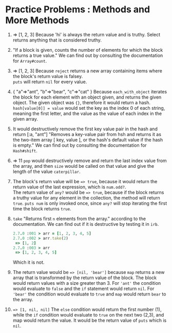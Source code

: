 # Practice Problems : Methods and More Methods

1. => [1, 2, 3]
   Because 'hi' is always the return value and is truthy.
   Select returns anything that is considered truthy.

2. "If a block is given, counts the number of elements for which the block returns a true value."
   We can find out by consulting the documentation for `Array#count`.

3. => [1, 2, 3]
   Because `reject` returns a new array containing items where the block's return value is falsey.  
   `puts` will return `nil` for every value.

4. { "a"=>"ant", "b"=>"bear", "c"=>"cat" }
   Because `each_with_object` iterates the block for each element with an object given, and returns
   the given object.  The given object was `{}`, therefore it would return a hash.
   `hash[value[0]] = value` would set the key as the index 0 of each string, meaning the first letter, 
   and the value as the value of each index in the given array.

5. It would destructively remove the first key value pair in the hash and return [:a, "ant"]
   "Removes a key-value pair from hsh and returns it as the two-item array [ key, value ], or the 
   hash's default value if the hash is empty."
   We can find out by consulting the documentation for `Hash#shift`.

6. => 11
   `pop` would destructively remove and return the last index value from the array, and then 
   `size` would be called on that value and give the length of the value `caterpillar`.

7. The block's return value will be `=> true`, because it would return the return value
   of the last expression, which is `num.odd?`.  
   The return value of `any?` would be `=> true`, because if the block returns a truthy value for 
   any element in the collection, the method will return `true`.
   `puts num` is only invoked once, since `any?` will stop iterating the first time the block returns `true`.

8. `take` "Returns first `n` elements from the array." according to the documentation.
   We can find out if it is destructive by testing it in `irb`.
   ```ruby
   2.7.0 :001 > arr = [1, 2, 3, 4, 5]
   2.7.0 :002 > arr.take(2)
    => [1, 2]
   2.7.0 :003 > arr
    => [1, 2, 3, 4, 5]
   ```
   Which it is not.

9. The return value would be `=> [nil, 'bear']` because `map` returns a new array that is transformed
   by the return value of the block. The block would return values with a size greater than 3.
   For `'ant'` the condition would evaluate to `false` and the `if` statement would return `nil`.
   For `'bear'` the condition would evaluate to `true` and `map` would return `bear` to the array.

10. `=> [1, nil, nil]`
   The `else` condition would return the first number (1), while the `if` condition would evaluate to `true`
   on the next two (2,3), and map would return the value.  It would be the return value of `puts` which is
   `nil`.   
